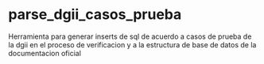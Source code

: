 # parse_dgii_casos_prueba
Herramienta para generar inserts de sql de acuerdo a casos de prueba de la dgii en el proceso de verificacion y a la estructura de base de datos de la documentacion oficial
